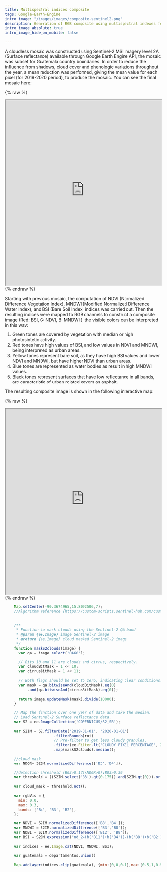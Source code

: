 ```yaml
---
title: Multispectral indices composite
tags: Google-Earth-Engine
intro_image: "/images/images/composite-sentinel2.png"
description: Generation of RGB composite using multispectral indexes for enhaced visualization of land cover over Guatemala using Sentinel-2 MSI imagery.
intro_image_absolute: true
intro_image_hide_on_mobile: false

---
```


A cloudless mosaic was constructed using Sentinel-2 MSI imagery level 2A (Surface reflectance) available through Google Earth Engine API, the mosaic was subset for Guatemala country boundaries. In order to reduce the influence from shadows, cloud cover and phenologic variations throughout the year, a mean reduction was performed, giving the mean value for each pixel (for 2019-2020 period), to produce the mosaic. You can see the final mosaic here:

{% raw %}
<iframe src="https://douglasferdycl.users.earthengine.app/view/mosaicosentinel-2" width="100%" height="600px"></iframe>
{% endraw %}

Starting with previous mosaic, the computation of NDVI (Normalized Difference Vegetation Index), MNDWI (Modified Normalized Difference Water Index), and BSI (Bare Soil Index) indices was carried out. Then the resulting indices were mapped to RGB channels to construct a composite image (Red: BSI, G: NDVI, B: MNDWI ), the visible colors can be interpreted in this way:

1. Green tones are covered by vegetation with median or high photosintetic activity.
2. Red tones have high values of BSI, and low values in NDVI and MNDWI, being interpreted as urban areas. 
3. Yellow tones represent bare soil, as they have high BSI values and lower NDVI and MNDWI, but have higher NDVI than urban areas.
4. Blue tones are represented as water bodies as result in high MNDWI values. 
5. Black tones represent surfaces that have low reflectance in all bands, are caracteristic of urban related covers as asphalt. 

The resulting composite image is shown in the following interactive map:

{% raw %}
<iframe src="https://douglasferdycl.users.earthengine.app/view/clasificacionopticasar" width="100%" height="600px"></iframe>
{% endraw %}

```javascript
    Map.setCenter(-90.3674965,15.8092506,7);
    //Algorithm reference {https://custom-scripts.sentinel-hub.com/custom-scripts/sentinel-2/cby_cloud_detection/}
    
    
    /**
     * Function to mask clouds using the Sentinel-2 QA band
     * @param {ee.Image} image Sentinel-2 image
     * @return {ee.Image} cloud masked Sentinel-2 image
     */
    function maskS2clouds(image) {
      var qa = image.select('QA60');
    
      // Bits 10 and 11 are clouds and cirrus, respectively.
      var cloudBitMask = 1 << 10;
      var cirrusBitMask = 1 << 11;
    
      // Both flags should be set to zero, indicating clear conditions.
      var mask = qa.bitwiseAnd(cloudBitMask).eq(0)
          .and(qa.bitwiseAnd(cirrusBitMask).eq(0));
    
      return image.updateMask(mask).divide(10000);
    }
    
    // Map the function over one year of data and take the median.
    // Load Sentinel-2 Surface reflectance data.
    var S2 = ee.ImageCollection('COPERNICUS/S2_SR');
    
    var S2IM = S2.filterDate('2019-01-01', '2020-01-01')
                      .filterBounds(roi)
                      // Pre-filter to get less cloudy granules.
                      .filter(ee.Filter.lt('CLOUDY_PIXEL_PERCENTAGE', 20))
                      .map(maskS2clouds).median();
                      
    //cloud_mask
    var NDGR= S2IM.normalizedDifference(['B3','B4']);
      
    //detection threshold (B03>0.175∧NDGR>0)∨B03>0.39
    var threshold = ((S2IM.select('B3').gt(0.175)).and(S2IM.gt(0))).or(S2IM.select('B3').gt(0.39)).and(S2IM.select('B11').gt(0.1));
    
    var cloud_mask = threshold.not();
    
    var rgbVis = {
      min: 0.0,
      max: 0.3,
      bands: ['B4', 'B3', 'B2'],
    };
    
    var NDVI = S2IM.normalizedDifference(['B8','B4']);
    var MNDWI = S2IM.normalizedDifference(['B3','B8']);
    var NDBI = S2IM.normalizedDifference(['B12', 'B8']);
    var BSI = S2IM.expression("nd_2=(b('B11')+b('B4'))-(b('B8')+b('B2'))/(b('B11')+b('B4'))+(b('B8')+b('B2'))");
    
    var indices = ee.Image.cat(NDVI, MNDWI, BSI);
    
    var guatemala = departamentos.union()
    
    Map.addLayer(indices.clip(guatemala), {min:[0,0,0.1],max:[0.5,1,0.5],  bands: ['nd_2', 'nd', 'nd_1'],}, 'Clases',1);
```
